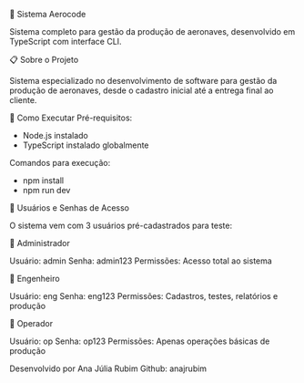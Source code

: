 🚀 Sistema Aerocode

Sistema completo para gestão da produção de aeronaves, desenvolvido em TypeScript com interface CLI.



📋 Sobre o Projeto

Sistema especializado no desenvolvimento de software para gestão da produção de aeronaves, desde o cadastro inicial até a entrega final ao cliente.



🚀 Como Executar
Pré-requisitos:

- Node.js instalado
- TypeScript instalado globalmente

Comandos para execução:

- npm install
- npm run dev




🔐 Usuários e Senhas de Acesso

O sistema vem com 3 usuários pré-cadastrados para teste:

👑 Administrador

Usuário: admin
Senha: admin123
Permissões: Acesso total ao sistema

🔧 Engenheiro

Usuário: eng
Senha: eng123
Permissões: Cadastros, testes, relatórios e produção

👷 Operador

Usuário: op
Senha: op123
Permissões: Apenas operações básicas de produção



Desenvolvido por Ana Júlia Rubim 
Github: anajrubim
